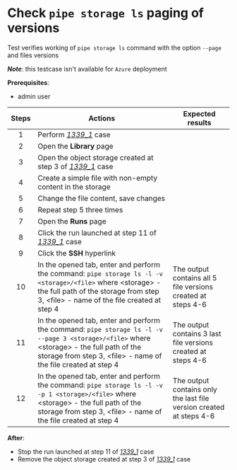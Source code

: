 # Check `pipe storage ls` paging of versions

Test verifies working of `pipe storage ls` command with the option `--page` and files versions

**_Note_**: this testcase isn't available for `Azure` deployment

**Prerequisites**:

- admin user

| Steps | Actions | Expected results |
| :---: | --- | --- |
| 1 | Perform [_1339\_1_](1339_1.md) case | |
| 2 | Open the **Library** page | |
| 3 | Open the object storage created at step 3 of [_1339\_1_](1339_1.md) case | |
| 4 | Create a simple file with non-empty content in the storage | |
| 5 | Change the file content, save changes | |
| 6 | Repeat step 5 three times | |
| 7 | Open the **Runs** page | |
| 8 | Click the run launched at step 11 of [_1339\_1_](1339_1.md) case | |
| 9 | Click the **SSH** hyperlink | |
| 10 | In the opened tab, enter and perform the command: `pipe storage ls -l -v <storage>/<file>` where \<storage\> - the full path of the storage from step 3, \<file\> - name of the file created at step 4 | The output contains all 5 file versions created at steps 4-6 |
| 11 | In the opened tab, enter and perform the command: `pipe storage ls -l -v --page 3 <storage>/<file>` where \<storage\> - the full path of the storage from step 3, \<file\> - name of the file created at step 4 | The output contains 3 last file versions created at steps 4-6 |
| 12 | In the opened tab, enter and perform the command: `pipe storage ls -l -v -p 1 <storage>/<file>` where \<storage\> - the full path of the storage from step 3, \<file\> - name of the file created at step 4 | The output contains only the last file version created at steps 4-6|

**After**:

- Stop the run launched at step 11 of [_1339\_1_](1339_1.md) case
- Remove the object storage created at step 3 of [_1339\_1_](1339_1.md) case